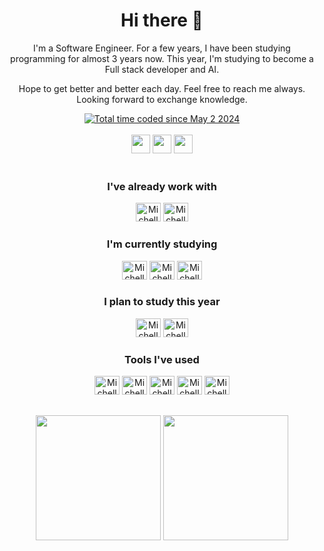 <h1 align="center"> Hi there 👋 </h1> 

<p align="center">  I'm a Software Engineer. For a few years, I have been studying programming for almost 3 years now. This year, I'm studying to become a Full stack developer and AI. </p>

<p align="center">Hope to get better and better each day. Feel free to reach me always. Looking forward to exchange knowledge.</p>

<div align="center">
  <a href="https://wakatime.com/badge/user/73640565-542b-4212-b31f-6cf0668b0dfe"><img src="https://wakatime.com/badge/user/73640565-542b-4212-b31f-6cf0668b0dfe.svg" alt="Total time coded since May 2 2024" /></a>
</div>

<div align="center" style="display: inline_block"><br>
  <div align="center">
<!--     <a href="https://twitter.com/Gauravs44297989" target="_blank"> <img height="30" src="https://img.shields.io/badge/Twitter-%23333?style=for-the-badge&logo=twitter&logoColor=white" target="_blank"></a> -->
    <a href="https://www.linkedin.com/in/gauravs-2k/" target="_blank"> <img height="30" src="https://img.shields.io/badge/LinkedIn-%23333?style=for-the-badge&logo=linkedin&logoColor=white" target="_blank"></a>
    <a href = "mailto:gauravs260668@gmail.com"><img height="30" src="https://img.shields.io/badge/-Gmail-%23333?style=for-the-badge&logo=gmail&logoColor=white" target="_blank"></a>
    <a href = "https://dev.to/gauravs25052000"><img height="30" src="https://img.shields.io/badge/-Dev.to-%23333?style=for-the-badge&logo=devdotto&logoColor=white" target="_blank"></a> 
  </div>
</div>

<div align="center">
  <div style="display: inline_block"><br>
  <h3>I've already work with</h3>
    <img alt="Michelle-HTML" height="30" width="40" src="https://cdn.jsdelivr.net/gh/devicons/devicon/icons/html5/html5-original.svg" />
    <img alt="Michelle-CSS" height="30" width="40" src="https://cdn.jsdelivr.net/gh/devicons/devicon/icons/css3/css3-original.svg" />
  </div>

  <h3>I'm currently studying</h3>  
    <img alt="Michelle-HTML" height="30" width="40" src="https://cdn.jsdelivr.net/gh/devicons/devicon/icons/html5/html5-original.svg" />
    <img alt="Michelle-CSS" height="30" width="40" src="https://cdn.jsdelivr.net/gh/devicons/devicon/icons/css3/css3-original.svg" />
    <img alt="Michelle-Js" height="30" width="40" src="https://cdn.jsdelivr.net/gh/devicons/devicon/icons/javascript/javascript-original.svg" />
 <h3>I plan to study this year</h3>  
    <img alt="Michelle-ReactJS" height="30" width="40" src="https://cdn.jsdelivr.net/gh/devicons/devicon/icons/react/react-original.svg" />
    <img alt="Michelle-NodeJS" height="30" width="40" src="https://cdn.jsdelivr.net/gh/devicons/devicon/icons/nodejs/nodejs-original.svg" />




  <h3>Tools I've used</h3>
    <img alt="Michelle-GitHub" height="30" width="40" src="https://cdn.jsdelivr.net/gh/devicons/devicon/icons/github/github-original.svg" />
    <img alt="Michelle-Git" height="30" width="40" src="https://cdn.jsdelivr.net/gh/devicons/devicon/icons/git/git-original.svg" />
    <img alt="Michelle-GitLab" height="30" width="40" src="https://cdn.jsdelivr.net/gh/devicons/devicon/icons/gitlab/gitlab-original.svg" />
    <img alt="Michelle-Jira" height="30" width="40" src="https://cdn.jsdelivr.net/gh/devicons/devicon/icons/jira/jira-original.svg" />
    <img alt="Michelle-Notion" height="30" width="40" src="https://cdn.jsdelivr.net/gh/devicons/devicon/icons/notion/notion-original.svg" />
</div>
 
##
<div align="center" style="display: inline_block">
  <img height="200em" src="https://github-readme-stats.vercel.app/api?username=gauravs-2k&show_icons=true&theme=radical">
  <img height="200em" src="https://github-readme-stats.vercel.app/api/top-langs/?username=gauravs-2k&layout=donut&theme=radical">
</div>

